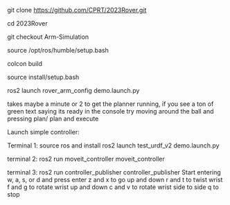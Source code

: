 git clone https://github.com/CPRT/2023Rover.git

cd 2023Rover

git checkout Arm-Simulation

source /opt/ros/humble/setup.bash

colcon build

source install/setup.bash 

ros2 launch rover_arm_config demo.launch.py

takes maybe a minute or 2 to get the planner running, if you see a ton of green text saying its ready in the console try moving around the ball and pressing plan/ plan and execute



Launch simple controller:

Terminal 1:
source ros and install
ros2 launch test_urdf_v2 demo.launch.py

terminal 2:
ros2 run moveit_controller moveit_controller

terminal 3:
ros2 run controller_publisher controller_publisher
Start entering w, a, s, or d and press enter
z and x to go up and down
r and t to twist wrist
f and g to rotate wrist up and down
c and v to rotate wrist side to side
q to stop
